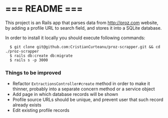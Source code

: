# === README ===

This project is an Rails app that parses data from http://proz.com website, by adding a profile URL to search field, and stores it into a SQLite database.

In order to install it locally you should execute following commands:

```
  $ git clone git@github.com:CristianCurteanu/proz-scrapper.git && cd ./proz-scrapper
  $ rails db:create db:migrate
  $ rails s -p 3000
```

### Things to be improved

- Refactor `ExtractionsController#create` method in order to make it thinner, probably into a separate concern method or a service object
- Add page in which database records will be shown
- Profile source URLs should be unique, and prevent user that such record already exists
- Edit existing profile records